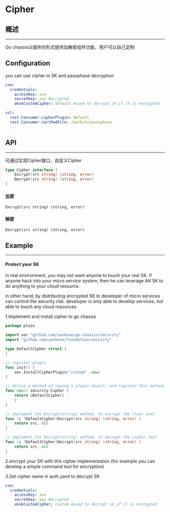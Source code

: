 # Cipher
## 概述

---

Go chassis以插件的形式提供加解密组件功能，用户可以自己定制

## Configuration

you can use cipher in SK and passphase decryption

```yaml
cse:
  credentials:
    accessKey: xxx
    secretKey: xxx #ecrypted
    akskCustomCipher: default #used to decrypt sk if it is encrypted
```
```yaml
ssl:
  rest.Consumer.cipherPlugin: default
  rest.Consumer.certPwdFile: /path/to/passphase
  ...
```

## API

---
可通过实现Cipher接口，自定义Cipher

```go
type Cipher interface {
    Encrypt(src string) (string, error)
    Decrypt(src string) (string, error)
}
```
#### 加密

```
Encrypt(src string) (string, error)
```

#### 解密

```
Decrypt(src string) (string, error)
```

## Example

---

#### Protect your SK
in real environment, you may not want anyone to touch your real SK.
if anyone hack into your micro service system, 
then he can leverage AK SK to do anything to your cloud resource.

in other hand, by distributing encrypted SK to developer of micro services
can control the security risk. developer is only able to develop services, not able 
to touch any cloud resources. 


1.Implement and install cipher to go chassis
```go
package plain

import sec "github.com/yankooo/go-chassis/security"
import "github.com/yankooo/foundation/security"

type DefaultCipher struct {
}

// register plugin 
func init() {
    sec.InstallCipherPlugin("custom" ,new)
}

// define a method of newing a plugin object, and register this method
func new() security.Cipher {
    return &DefaultCipher{
    }
}

// implement the Encrypt(string) method, to encrypt the clear text
func (c *DefaultCipher)Encrypt(src string) (string, error) {
    return src, nil
}

// implement the Decrypt(string) method, to decrypt the cipher text
func (c *DefaultCipher)Decrypt(src string) (string, error) {
    return src, nil
}
```
2.encrypt your SK with this cipher implementation
(for example you can develop a simple command tool for encryption)

3.Set cipher name in auth.yaml to decrypt SK
```yaml
cse:
  credentials:
    accessKey: xxx
    secretKey: xxx #ecrypted
    akskCustomCipher: custom #used to decrypt sk if it is encrypted
```
